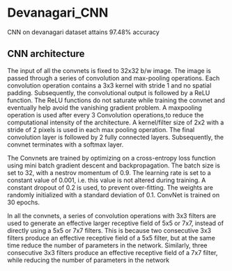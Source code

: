 # Devanagari_CNN
CNN on devanagari dataset attains 97.48% accuracy

## CNN architecture

The input of all the convnets is
fixed to 32x32 b/w image. The image is passed through
a series of convolution and max-pooling operations. Each
convolution operation contains a 3x3 kernel with stride 1 and
no spatial padding. Subsequently, the convolutional output is followed by a ReLU function. The ReLU functions
do not saturate while training the convnet and eventually
help avoid the vanishing gradient problem. A maxpooling
operation is used after every 3 Convolution
operations,to reduce the computational intensity of the architecture. A kernel/filter
size of 2x2 with a stride of 2 pixels is used in each max
pooling operation. The final convolution layer is followed by
2 fully connected layers. Subsequently, the convnet terminates
with a softmax layer. 
<p>
The Convnets are trained by optimizing on a cross-entropy
loss function using mini batch gradient descent and backpropagation. The batch size is set to 32, with a nestrov
momentum of 0.9. The learning rate is set to a constant
value of 0.001, i.e. this value is not altered during training. A
constant dropout of 0.2 is used, to prevent over-fitting. The
weights are randomly initialized with a standard deviation of
0.1. ConvNet is trained on 30 epochs.</p>

<p>
  In all the convnets, a series of convolution operations with
3x3 filters are used to generate an effective larger receptive
field of 5x5 or 7x7, instead of directly using a 5x5 or 7x7
filters. This is because two consecutive 3x3 filters produce an
effective receptive field of a 5x5 filter, but at the same time
reduce the number of parameters in the network. Similarly,
three consecutive 3x3 filters produce an effective receptive
field of a 7x7 filter, while reducing the number of parameters
in the network </p>
